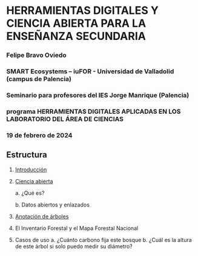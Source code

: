 # HERRAMIENTAS DIGITALES Y CIENCIA ABIERTA PARA LA ENSEÑANZA SECUNDARIA
### Felipe Bravo Oviedo
### SMART Ecosystems – iuFOR - Universidad de Valladolid (campus de Palencia)
### Seminario para profesores del IES Jorge Manrique (Palencia) 
### programa HERRAMIENTAS DIGITALES APLICADAS EN LOS LABORATORIO DEL ÁREA DE CIENCIAS
### 19 de febrero de 2024

## Estructura

1.	[Introducción](https://github.com/Felipe-Bravo/HerramientasDigitales-CienciaAbierta-IES/blob/master/introduccion)
2.	[Ciencia abierta](https://github.com/Felipe-Bravo/HerramientasDigitales-CienciaAbierta-IES/blob/master/CienciaAbierta.md)
   
    a.	¿Qué es?
  	
    b.	Datos abiertos y enlazados
  	
4.	[Anotación de árboles](https://github.com/Felipe-Bravo/HerramientasDigitales-CienciaAbierta-IES/blob/master/AnotacionArboles.md)
5.	El Inventario Forestal y el Mapa Forestal Nacional
6.	Casos de uso
    a.	¿Cuánto carbono fija este bosque
    b.	¿Cuál es la altura de este árbol si solo puedo medir su diámetro?

